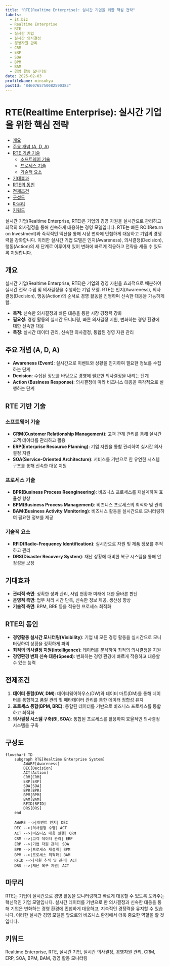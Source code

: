 ```yaml
---
title: "RTE(Realtime Enterprise): 실시간 기업을 위한 핵심 전략"
labels:
  - it.biz
  - Realtime Enterprise
  - RTE
  - 실시간 기업
  - 실시간 의사결정
  - 경영자원 관리
  - CRM
  - ERP
  - SOA
  - BPM
  - BAM
  - 경영 활동 모니터링
date: 2025-02-03
profileName: minsuhya
postId: "8460765750082590383"
---
```


# RTE(Realtime Enterprise): 실시간 기업을 위한 핵심 전략

<!-- mtoc-start -->

- [개요](#개요)
- [주요 개념 (A, D, A)](#주요-개념-a-d-a)
- [RTE 기반 기술](#rte-기반-기술)
  - [소프트웨어 기술](#소프트웨어-기술)
  - [프로세스 기술](#프로세스-기술)
  - [기술적 요소](#기술적-요소)
- [기대효과](#기대효과)
- [RTE의 동인](#rte의-동인)
- [전제조건](#전제조건)
- [구성도](#구성도)
- [마무리](#마무리)
- [키워드](#키워드)

<!-- mtoc-end -->

실시간 기업(Realtime Enterprise, RTE)은 기업의 경영 자원을 실시간으로 관리하고 최적의 의사결정을 통해 신속하게 대응하는 경영 모델입니다. RTE는 빠른 ROI(Return on Investment)와 즉각적인 액션을 통해 시장 변화에 민첩하게 대응하고 기업의 경쟁력을 강화합니다. 이러한 실시간 기업 모델은 인지(Awareness), 의사결정(Decision), 행동(Action)의 세 단계로 이루어져 있어 변화에 빠르게 적응하고 전략을 세울 수 있도록 지원합니다.

## 개요

실시간 기업(Realtime Enterprise, RTE)은 기업의 경영 자원을 효과적으로 배분하여 실시간 전략 수립 및 의사결정을 수행하는 기업 모델. RTE는 인지(Awareness), 의사결정(Decision), 행동(Action)의 순서로 경영 활동을 진행하며 신속한 대응을 가능하게 함.

- **목적**: 신속한 의사결정과 빠른 대응을 통한 시장 경쟁력 강화
- **필요성**: 경영 활동의 실시간 모니터링, 빠른 의사결정 지원, 변화하는 경영 환경에 대한 신속한 대응
- **특징**: 실시간 데이터 관리, 신속한 의사결정, 통합된 경영 자원 관리

## 주요 개념 (A, D, A)

- **Awareness (Event)**: 실시간으로 이벤트와 상황을 인지하여 필요한 정보를 수집하는 단계
- **Decision**: 수집된 정보를 바탕으로 경영에 필요한 의사결정을 내리는 단계
- **Action (Business Response)**: 의사결정에 따라 비즈니스 대응을 즉각적으로 실행하는 단계

## RTE 기반 기술

### 소프트웨어 기술

- **CRM(Customer Relationship Management)**: 고객 관계 관리를 통해 실시간 고객 데이터를 관리하고 활용
- **ERP(Enterprise Resource Planning)**: 기업 자원을 통합 관리하여 실시간 의사결정 지원
- **SOA(Service-Oriented Architecture)**: 서비스를 기반으로 한 유연한 시스템 구조를 통해 신속한 대응 지원

### 프로세스 기술

- **BPR(Business Process Reengineering)**: 비즈니스 프로세스를 재설계하여 효율성 향상
- **BPM(Business Process Management)**: 비즈니스 프로세스의 최적화 및 관리
- **BAM(Business Activity Monitoring)**: 비즈니스 활동을 실시간으로 모니터링하여 필요한 정보를 제공

### 기술적 요소

- **RFID(Radio-Frequency Identification)**: 실시간으로 자원 및 제품 정보를 추적하고 관리
- **DRS(Disaster Recovery System)**: 재난 상황에 대비한 복구 시스템을 통해 안정성을 보장

## 기대효과

- **관리적 측면**: 정확한 성과 관리, 사업 현황과 미래에 대한 올바른 판단
- **운영적 측면**: 업무 처리 시간 단축, 신속한 정보 제공, 생산성 향상
- **기술적 측면**: BPM, BRE 등을 적용한 프로세스 최적화

## RTE의 동인

- **경영활동 실시간 모니터링(Visibility)**: 기업 내 모든 경영 활동을 실시간으로 모니터링하여 상황을 정확하게 파악
- **최적의 의사결정 지원(Intelligence)**: 데이터를 분석하여 최적의 의사결정을 지원
- **경영환경 변화 신속 대응(Speed)**: 변화하는 경영 환경에 빠르게 적응하고 대응할 수 있는 능력

## 전제조건

1. **데이터 통합(DW, DM)**: 데이터웨어하우스(DW)와 데이터 마트(DM)를 통해 데이터를 통합하고 품질 관리 및 메타데이터 관리를 통한 데이터 정합성 유지
2. **프로세스 통합(BPM, BRE)**: 통합된 데이터를 기반으로 비즈니스 프로세스를 통합하고 최적화
3. **의사결정 시스템 구축(BI, SOA)**: 통합된 프로세스를 활용하여 효율적인 의사결정 시스템을 구축

## 구성도

```mermaid
flowchart TD
    subgraph RTE[Realtime Enterprise System]
        AWARE[Awareness]
        DEC[Decision]
        ACT[Action]
        CRM[CRM]
        ERP[ERP]
        SOA[SOA]
        BPR[BPR]
        BPM[BPM]
        BAM[BAM]
        RFID[RFID]
        DRS[DRS]
    end

    AWARE -->|이벤트 인지| DEC
    DEC -->|의사결정 수행| ACT
    ACT -->|비즈니스 대응 실행| CRM
    CRM -->|고객 데이터 관리| ERP
    ERP -->|기업 자원 관리| SOA
    BPR -->|프로세스 재설계| BPM
    BPM -->|프로세스 최적화| BAM
    RFID -->|자원 추적 및 관리| ACT
    DRS -->|재난 복구 지원| ACT
```

## 마무리

RTE는 기업이 실시간으로 경영 활동을 모니터링하고 빠르게 대응할 수 있도록 도와주는 혁신적인 기업 모델입니다. 실시간 데이터를 기반으로 한 의사결정과 신속한 대응을 통해 기업은 변화하는 경영 환경에 민첩하게 대응하고, 지속적인 경쟁력을 유지할 수 있습니다. 이러한 실시간 경영 모델은 앞으로의 비즈니스 환경에서 더욱 중요한 역할을 할 것입니다.

## 키워드

Realtime Enterprise, RTE, 실시간 기업, 실시간 의사결정, 경영자원 관리, CRM, ERP, SOA, BPM, BAM, 경영 활동 모니터링